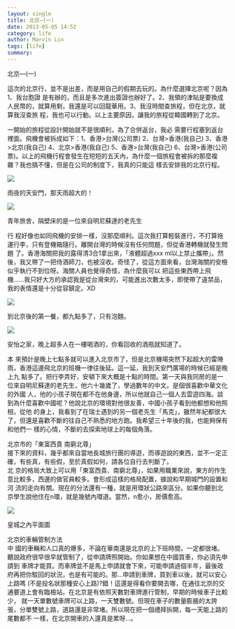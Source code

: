 ```yaml
---
layout: single
title: 北京—(一)
date: 2013-05-05 14:52
category: life
author: Marvin Lin
tags: [life]
summary: 
---
```


北京—(一)  
  
這次的北京行，並不是出差，而是用自己的假期去玩的。為什麼選擇北京呢？因為1、我台胞證 是有辦的，而且是多次進出簽證也辦好了。2、我領的津貼是要換成人民幣的，就算用剩，我還是可以回龍華用。3、我沒時間查旅程，但在北京，就算我沒查旅 程，我也可以行動。以上主要原因，讓我的旅程從韓國轉到了北京。  
  
一開始的旅程從設計開始就不是很順利，為了合併返台，我必 需要行程塞到返台裡面。飛機會被拆成如下：1、香港>台灣(公司票) 2、台灣>香港(我自己) 3、香港>北京(我自己) 4、北京>香港(我自己) 5、香港>台灣(我自己) 6、台灣>香港(公司票)。以上的飛機行程會發生在短短的五天內，為什麼一個旅程會被拆的那麼複雜？我也搞不懂，但是在公司的制度下，我真的只能這 樣去安排我的北京行程。  
  

[![](http://4.bp.blogspot.com/-8QrXxhjrp1M/UYUxNpcl-0I/AAAAAAAAAPQ/hc7IOFktxac/s320/1.jpg)](http://4.bp.blogspot.com/-8QrXxhjrp1M/UYUxNpcl-0I/AAAAAAAAAPQ/hc7IOFktxac/s1600/1.jpg)

  

雨夜的天安門，那天雨超大的！

[![](http://1.bp.blogspot.com/--NoYkT-oYoc/UYUxNmeaFkI/AAAAAAAAAPU/3uvomjvpX00/s320/2.jpg)](http://1.bp.blogspot.com/--NoYkT-oYoc/UYUxNmeaFkI/AAAAAAAAAPU/3uvomjvpX00/s1600/2.jpg)

  

青年旅舍，隔壁床的是一位來自明尼蘇達的老先生

行 程好像也如同飛機的安排一樣，沒那麼順利。這次我打算輕裝進行，不打算拖運行李，只有登機箱隨行。離開台灣的時候沒有任何問題，但從香港轉機就發生問題 了。香港海關把我的露得清3合1拿出來，「液體超過xxx ml以上禁止攜帶」。然後，我又帶了一把侍酒師刀，也被沒收。奇怪了，從這方面來看，台灣海關的安檢似乎執行不到位呀。海關人員也覺得奇怪，為什麼我可以 把這些東西帶上飛機……我只好大方的承認我是從台灣來的，可能進出次數太多，即使帶了違禁品，我的表情還是十分從容鎮定。XD  
  

[![](http://1.bp.blogspot.com/-4ICza3BZa8M/UYUxNqa3bkI/AAAAAAAAAPY/qacOMOZ__Xw/s320/3.jpg)](http://1.bp.blogspot.com/-4ICza3BZa8M/UYUxNqa3bkI/AAAAAAAAAPY/qacOMOZ__Xw/s1600/3.jpg)

  

到北京後的第一餐，都九點多了，只有泡麵。

[![](http://2.bp.blogspot.com/-sjdj26JNS0Q/UYUxOfdLYbI/AAAAAAAAAPk/WJdrujwkCwM/s320/4.jpg)](http://2.bp.blogspot.com/-sjdj26JNS0Q/UYUxOfdLYbI/AAAAAAAAAPk/WJdrujwkCwM/s1600/4.jpg)

  

安怡之家，晚上超多人在一樓喝酒的，你看回收的酒瓶就知道了。

本 來預計是晚上七點多就可以進入北京市了，但是北京機場突然下起超大的雷陣雨，香港這邊飛北京的班機一律往後延。這一延，我到天安門廣場的時候已經是晚上九 點多了。把行李弄好，安頓下來大概是十點的時間。第一天與我同房的是一位來自明尼蘇達的老先生，他六十幾歲了，學過數年的中文。是個很喜歡中華文化的外國 人，他的小孩子現在都不在他身邊，所以他就自己一個人去雲遊四海。談到為什麼喜歡中國呢？他說北京的環境對他很友善，中國小孩子看到他都想和他照相，從他 的身上，我看到了在瑞士遇到的另一個老先生「馬克」，雖然年紀都很大了，但還是喜歡不斷的往自己不熟悉的地方跑。我希望三十年後的我，也能夠保有和他們一 樣的心情，不斷的去探索地球上的每個角落。  
  
北京市的「東富西貴 南窮北尊」  
接下來的資料，幾乎都來自當地長城旅行團的導遊，而導遊說的東西，並不一定正確，有些真，有些假，至於真假如何，請各位自行去判斷了。  
北 京的格局大致上可以用「東富西貴、南窮北尊」，如果用職業來說，東方的作生意比較多，西邊的做官員較多。會形成這樣的格局配置，據說和早期城門的設置和河 流的走向有關。現在的分法還有一種，就是用環狀公路來區分。如果你聽到北京學生說他住在n環，就是幾號內環道。當然，n愈小，房價愈高。  
  
  

[![](http://3.bp.blogspot.com/-gu5jGH1pZRE/UYUxOrZ14gI/AAAAAAAAAPo/nwkSwQ3v1C8/s320/5.jpg)](http://3.bp.blogspot.com/-gu5jGH1pZRE/UYUxOrZ14gI/AAAAAAAAAPo/nwkSwQ3v1C8/s1600/5.jpg)

  

皇城之內平面圖

北京的車輛管制方法  
中 國的車輛和人口真的爆多，不論在華南還是北京的上下班時間，一定都很堵。聽說政府很早很早就管制了，從申請牌照開始。你如果想在中國買車，你必須先申請到 車牌才能買。而車牌並不是馬上申請就會下來，可能申請過個半年，最後政府再把你駁回的狀況，也是有可能的。那…申請到車牌，買到車以後，就可以安心上路嗎 (不是投名狀那種安心上路)?錯！這還是得看你要開去哪，在通往北京的交通要道上會有臨檢站。在北京是有依照天數對車牌進行管制，早期的時候車子比較少， 就一天單數號車牌可以上路，一天雙數號。但現在車子的數量膨脹的太誇張，分單雙號上路，道路還是非常堵。所以現在把一個禮拜拆開，每一天能上路的尾數都不 一樣，在北京開車的人還真是累呀…。